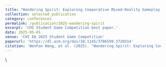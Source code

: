 ```yaml
---
title: "Wandering Spirit: Exploring Cooperative Mixed-Reality Gameplay with Shared Physical Props"
collection: selected_publication
category: conferences
permalink: /publication/2025-wandering-spirit
excerpt: 'CHI Student Game Competition best paper.'
date: 2025-05-01
venue: 'CHI EA 2025 Student Game Competition'
paperurl: 'https://dl.acm.org/doi/10.1145/3706599.3720314'
citation: 'WenFan Wang, et al. (2025). "Wandering Spirit: Exploring Cooperative Mixed-Reality Gameplay with Shared Physical Props." <i>CHI EA 2025 Student Game Competition</i>.'
---
```


\
